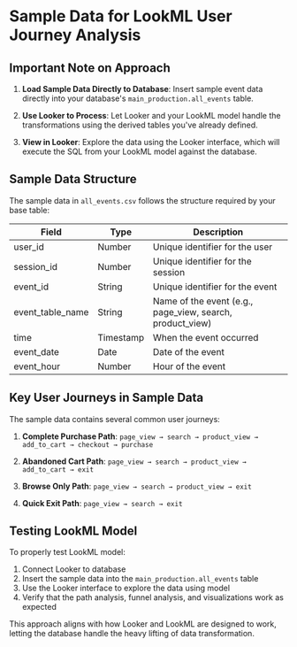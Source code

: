 # Sample Data for LookML User Journey Analysis

## Important Note on Approach

1. **Load Sample Data Directly to Database**: Insert sample event data directly into your database's `main_production.all_events` table.

2. **Use Looker to Process**: Let Looker and your LookML model handle the transformations using the derived tables you've already defined.

3. **View in Looker**: Explore the data using the Looker interface, which will execute the SQL from your LookML model against the database.

## Sample Data Structure

The sample data in `all_events.csv` follows the structure required by your base table:

| Field | Type | Description |
|-------|------|-------------|
| user_id | Number | Unique identifier for the user |
| session_id | Number | Unique identifier for the session |
| event_id | String | Unique identifier for the event |
| event_table_name | String | Name of the event (e.g., page_view, search, product_view) |
| time | Timestamp | When the event occurred |
| event_date | Date | Date of the event |
| event_hour | Number | Hour of the event |

## Key User Journeys in Sample Data

The sample data contains several common user journeys:

1. **Complete Purchase Path**: 
   `page_view → search → product_view → add_to_cart → checkout → purchase`

2. **Abandoned Cart Path**: 
   `page_view → search → product_view → add_to_cart → exit`

3. **Browse Only Path**: 
   `page_view → search → product_view → exit`

4. **Quick Exit Path**: 
   `page_view → search → exit`

## Testing LookML Model

To properly test LookML model:

1. Connect Looker to database
2. Insert the sample data into the `main_production.all_events` table
3. Use the Looker interface to explore the data using model
4. Verify that the path analysis, funnel analysis, and visualizations work as expected

This approach aligns with how Looker and LookML are designed to work, letting the database handle the heavy lifting of data transformation.
